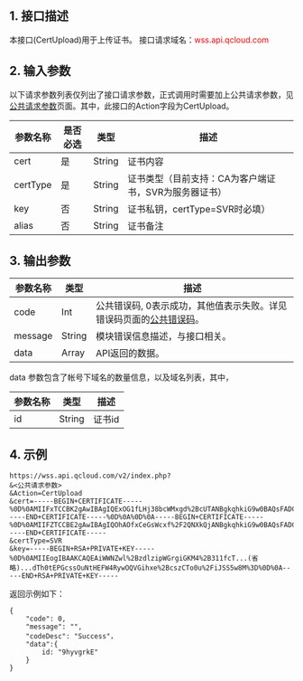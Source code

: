 ## 1. 接口描述
本接口(CertUpload)用于上传证书。
接口请求域名：<font style="color:red">wss.api.qcloud.com</font>

## 2. 输入参数
以下请求参数列表仅列出了接口请求参数，正式调用时需要加上公共请求参数，见<a href="/doc/api/372/4153" title="公共请求参数">公共请求参数</a>页面。其中，此接口的Action字段为CertUpload。

| 参数名称 | 是否必选  | 类型 | 描述 |
|---------|---------|---------|---------|
| cert | 是 | String | 证书内容 |
| certType | 是| String | 证书类型（目前支持：CA为客户端证书，SVR为服务器证书）|
| key | 否 | String | 证书私钥，certType=SVR时必填）
| alias | 否 | String | 证书备注 |

## 3. 输出参数
| 参数名称 | 类型 | 描述 |
|---------|---------|---------|
| code | Int | 公共错误码, 0表示成功，其他值表示失败。详见错误码页面的<a href="http://tcecqpoc.fsphere.cn/doc/api/372/%E9%94%99%E8%AF%AF%E7%A0%81#1.E3.80.81.E5.85.AC.E5.85.B1.E9.94.99.E8.AF.AF.E7.A0.81" title="公共错误码">公共错误码</a>。|
| message | String | 模块错误信息描述，与接口相关。|
| data | Array | API返回的数据。 |

data 参数包含了帐号下域名的数量信息，以及域名列表，其中，

| 参数名称 | 类型 | 描述 |
|---------|---------|---------|
|  id    |  String | 证书id |

## 4. 示例
```
https://wss.api.qcloud.com/v2/index.php?
&<公共请求参数>
&Action=CertUpload
&cert=-----BEGIN+CERTIFICATE-----%0D%0AMIIFxTCCBK2gAwIBAgIQExOG1fLHj38bcWMxgd%2BcUTANBgkqhkiG9w0BAQsFADCB%0D%0AlzELMAkGA1UEBhMCQ04xJTAjBgNVBAoTHFRydXN0QXNpYSBUZWNobm9sb2dpZXMs%0D%0AIEluYy4xHzAdBgNVBAsTFlN5bWFudGVjIFRydXN0IE5ldHdvcmsxHTAbBgNVBAsT%0D%0AFERvbWFpbiBWYWxpZGF0ZWQgU1NMMSEwHwYDVQQDExhUcnVzdEFzaWEgRFYgU1NM%0D%0AIENBIC0gRzUwHhcNMTcwMzIzMDAwMDAwWhcNMTgwMzIzMjM1OTU5WjAcMRowGAYD%0D%0AVQQDDBFzYWRmZGFzZi5mLXhqLmNvbTCCASIwDQYJKoZIhvcNAQEBBQADggEPADCC%0D%0AAQoCggEBAIlljWcJfs3Zc4qVhq4IhijOPt9dX3E3%2BT4z3EtPdCfZ54%2Fff9IRiR8M%0D%0AAh9f5JUWBK3aVYfv2%2BQE5GYBs6VFqLp5xpEDKEzPOm2D2qyuqGSxMyhWGQU%2BNS3i%0D%0AQMu%2BTI0PttvOpqMYnIUXyHLgRd6rXnJB7pB0Yy%2FXKvZEZ5QlFgpbsdLWzoPUS9qD%0D%0Av%2B2z5T5mhmU8LzQLoj1dhzSTi9I%2FDxbhhBS3KwO4Dy4mju2PesAU9IiNVdiJnMPu%0D%0AzlrT7QEMhvo%2BxWM0LNBH5YfWiA0HDh5M5A02SA6ac%2Bzyn5sJqPlfBZFdrnMqkM44%0D%0AN%2FarM0VCmL9s1QYKVEXUb%2BhlVjLv3wcCAwEAAaOCAoUwggKBMBwGA1UdEQQVMBOC%0D%0AEXNhZGZkYXNmLmYteGouY29tMAkGA1UdEwQCMAAwYQYDVR0gBFowWDBWBgZngQwB%0D%0AAgEwTDAjBggrBgEFBQcCARYXaHR0cHM6Ly9kLnN5bWNiLmNvbS9jcHMwJQYIKwYB%0D%0ABQUHAgIwGQwXaHR0cHM6Ly9kLnN5bWNiLmNvbS9ycGEwHwYDVR0jBBgwFoAUbVjH%0D%0Afxrn4T8upoyXNUK79NM4rD8wDgYDVR0PAQH%2FBAQDAgWgMB0GA1UdJQQWMBQGCCsG%0D%0AAQUFBwMBBggrBgEFBQcDAjCBmwYIKwYBBQUHAQEEgY4wgYswPAYIKwYBBQUHMAGG%0D%0AMGh0dHA6Ly90cnVzdGFzaWEyLW9jc3AuZGlnaXRhbGNlcnR2YWxpZGF0aW9uLmNv%0D%0AbTBLBggrBgEFBQcwAoY%2FaHR0cDovL3RydXN0YXNpYTItYWlhLmRpZ2l0YWxjZXJ0%0D%0AdmFsaWRhdGlvbi5jb20vdHJ1c3Rhc2lhZzUuY3J0MIIBAwYKKwYBBAHWeQIEAgSB%0D%0A9ASB8QDvAHUA3esdK3oNT6Ygi4GtgWhwfi6OnQHVXIiNPRHEzbbsvswAAAFa%2BfdN%0D%0AXwAABAMARjBEAiBkrtXs%2BrqHITwJqQMpu0SIdjKliny1vqpHjo%2BoAzItzQIgdPmV%0D%0A0BcClvGrPAvAMWvy6tBuricc%2FKclgriZlCnT1n0AdgCkuQmQtBhYFIe7E6LMZ3AK%0D%0APDWYBPkb37jjd80OyA3cEAAAAVr5902NAAAEAwBHMEUCID8Dvmmw70QF021Y4i3y%0D%0ArAB9L0gs8JhJJ%2FfCPBiJRhhoAiEAjkZSMIXAMbr4CW0KViR3wgZo%2F%2BMqP%2FhJNmIe%0D%0Awm3KOaowDQYJKoZIhvcNAQELBQADggEBABnpDVVmTDrsfcbpchMQAitWmncXvk2P%0D%0AU%2F%2FLHQ06cY%2BpTJ%2B2ARLBaImkHfJhKCxav4%2BYZkLpYrmJcQ2stYdErloZtr4t932f%0D%0AO%2F2HUiSJ8nsNTw7JuTg0ZU0kuTRQdaMzMJh%2FnID%2BYJctmeCvwCaiK%2B6WtSc2Vg0I%0D%0AwBt%2FgPMiWiBHnItlJqH4RaOhwjxJi2rYYmQ7Pe0MLTg4QJF5u0C8kO0JfXwYx3GS%0D%0AriHMBZXZG%2BajlZbBTRGTCBW7mDiTg9%2BitfJI6qHGHjpWOscCdUwNZq6bVgUd%2FVGH%0D%0A5WAq11Pgi9KlqF7gZpeodXRJaW0WQrtVO15BWfte9Msal0TpMmbkQ0M%3D%0D%0A-----END+CERTIFICATE-----%0D%0A%0D%0A-----BEGIN+CERTIFICATE-----%0D%0AMIIFZTCCBE2gAwIBAgIQOhAOfxCeGsWcxf%2F2QNXkQjANBgkqhkiG9w0BAQsFADCB%0D%0AyjELMAkGA1UEBhMCVVMxFzAVBgNVBAoTDlZlcmlTaWduLCBJbmMuMR8wHQYDVQQL%0D%0AExZWZXJpU2lnbiBUcnVzdCBOZXR3b3JrMTowOAYDVQQLEzEoYykgMjAwNiBWZXJp%0D%0AU2lnbiwgSW5jLiAtIEZvciBhdXRob3JpemVkIHVzZSBvbmx5MUUwQwYDVQQDEzxW%0D%0AZXJpU2lnbiBDbGFzcyAzIFB1YmxpYyBQcmltYXJ5IENlcnRpZmljYXRpb24gQXV0%0D%0AaG9yaXR5IC0gRzUwHhcNMTYwODExMDAwMDAwWhcNMjYwODEwMjM1OTU5WjCBlzEL%0D%0AMAkGA1UEBhMCQ04xJTAjBgNVBAoTHFRydXN0QXNpYSBUZWNobm9sb2dpZXMsIElu%0D%0AYy4xHzAdBgNVBAsTFlN5bWFudGVjIFRydXN0IE5ldHdvcmsxHTAbBgNVBAsTFERv%0D%0AbWFpbiBWYWxpZGF0ZWQgU1NMMSEwHwYDVQQDExhUcnVzdEFzaWEgRFYgU1NMIENB%0D%0AIC0gRzUwggEiMA0GCSqGSIb3DQEBAQUAA4IBDwAwggEKAoIBAQC39aSJZG%2F97x3a%0D%0A6Qmuc9%2BMubagegRAVUmFYHTYTs8IKB2pM7wXN7W8mekdZaEgUjDFxvRBK%2FDhTb7U%0D%0A8ONLsKKdT86aOhzbz2noCTn9wPWnGwkg%2B%2F4YKg%2FdPQQdV9tMsSu0cwqInWHxSAkm%0D%0AAI1hYFC9D7Sf7Hp%2F5cRcD%2BdK454YMRzNOGLQnCVI8JEqrz6o9SOvQNTqTcfqt6DC%0D%0A0UlXG%2BMPD1eNPjlzf1Vwaab%2BVSTgySoC%2BIkbq2VsdykeOiGXW%2FOIiASH7%2B2LcR05%0D%0APmQ7GEOlM8yzoVojFpM8sHz%2BWxI05ZOPri5%2BvX3HhHHjWr5432G0dVmgohnZvlVZ%0D%0Aoy8XrlbpAgMBAAGjggF2MIIBcjASBgNVHRMBAf8ECDAGAQH%2FAgEAMC8GA1UdHwQo%0D%0AMCYwJKAioCCGHmh0dHA6Ly9zLnN5bWNiLmNvbS9wY2EzLWc1LmNybDAOBgNVHQ8B%0D%0AAf8EBAMCAQYwLgYIKwYBBQUHAQEEIjAgMB4GCCsGAQUFBzABhhJodHRwOi8vcy5z%0D%0AeW1jZC5jb20wYQYDVR0gBFowWDBWBgZngQwBAgEwTDAjBggrBgEFBQcCARYXaHR0%0D%0AcHM6Ly9kLnN5bWNiLmNvbS9jcHMwJQYIKwYBBQUHAgIwGRoXaHR0cHM6Ly9kLnN5%0D%0AbWNiLmNvbS9ycGEwHQYDVR0lBBYwFAYIKwYBBQUHAwEGCCsGAQUFBwMCMCkGA1Ud%0D%0AEQQiMCCkHjAcMRowGAYDVQQDExFTeW1hbnRlY1BLSS0yLTYwMTAdBgNVHQ4EFgQU%0D%0AbVjHfxrn4T8upoyXNUK79NM4rD8wHwYDVR0jBBgwFoAUf9Nlp8Ld7LvwMAnzQzn6%0D%0AAq8zMTMwDQYJKoZIhvcNAQELBQADggEBABUphhBbeG7scE3EveIN0dOjXPgwgQi8%0D%0AI2ZAKYm6DawoGz1lEJVdvFmkyMbP973X80b7mKmn0nNbe1kjA4M0O0hHaMM1ZaEv%0D%0A7e9vHEAoGyysMO6HzPWYMkyNxcCV7Nos2Uv4RvLDpQHh7P4Kt6fUU13ipcynrtQD%0D%0A1lFUM0yoTzwwFsPu3Pk%2B94hL58ErqwqJQwxoHMgLIQeMVHeNKcWFy1bddSbIbCWU%0D%0AZs6cMxhrra062ZCpDCbxyEaFNGAtYQMqNz55Z%2F14XgSUONZ%2FcJTns6QKhpcgTOwB%0D%0AfnNzRnk%2BaWreP7osKhXlz4zs%2BllP7goBDKFOMMtoEXx3YjJCKgpqmBU%3D%0D%0A-----END+CERTIFICATE-----
&certType=SVR
&key=-----BEGIN+RSA+PRIVATE+KEY-----%0D%0AMIIEogIBAAKCAQEAiWWNZwl%2BzdlzipWGrgiGKM4%2B311fcT...(省略)...dTh0tEPGcssOuNtHEFW4RywOQVGihxe%2BcszCTo0u%2FiJSS5w8M%3D%0D%0A-----END+RSA+PRIVATE+KEY-----
```

返回示例如下：
```
{
	"code": 0,
	"message": "",
	"codeDesc": "Success"，
	"data":{
		id: "9hyvgrkE"
	}
}
```
